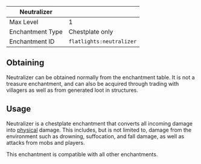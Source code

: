 | Neutralizer      | <img src="images/icons/enchanted_book.gif" width="16" alt=""/> |
|------------------|----------------------------------------------------------------|
| Max Level        | 1                                                              |
| Enchantment Type | Chestplate only                                                |
| Enchantment ID   | `flatlights:neutralizer`                                       |

## Obtaining

Neutralizer can be obtained normally from the enchantment table. It is not a treasure enchantment, and can also be acquired through trading with villagers as well as from generated loot in structures.

## Usage

Neutralizer is a chestplate enchantment that converts all incoming damage into [physical](Damage-Sources#physical) damage. This includes, but is not limited to, damage from the environment such as drowning, suffocation, and fall damage, as well as attacks from mobs and players.

This enchantment is compatible with all other enchantments.
